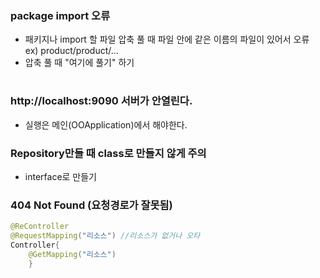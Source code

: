 ### package import 오류
- 패키지나 import 할 파일 압축 풀 때 파일 안에 같은 이름의 파일이 있어서 오류  
ex) product/product/...
- 압축 풀 때 "여기에 풀기" 하기

#
  
### http://localhost:9090 서버가 안열린다.
- 실행은 메인(OOApplication)에서 해야한다.


### Repository만들 때 class로 만들지 않게 주의
- interface로 만들기


### 404 Not Found (요청경로가 잘못됨)
```java
@ReController
@RequestMapping("리소스") //리소스가 없거나 오타
Controller{
	@GetMapping("리소스")
	}
```
